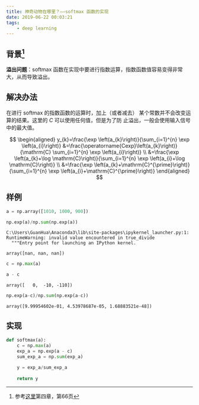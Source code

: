 ```yaml
---
title: 神奇动物在哪里？——softmax 函数的实现
date: 2019-06-22 00:03:21
tags:
    - deep learning
---
```


## 背景[^1]

**溢出问题**：softmax 函数在实现中要进行指数运算，指数函数值容易变得非常大，从而导致溢出。

## 解决办法

在进行 softmax 的指数函数的运算时，加上（或者减去） 某个常数并不会改变运算的结果。这里的 $C$ 可以使用任何值，但是为了防 止溢出，一般会使用输入信号中的最大值。

$$
\begin{aligned} y_{k}=\frac{\exp \left(a_{k}\right)}{\sum_{i=1}^{n} \exp \left(a_{i}\right)} &=\frac{\operatorname{Cexp}\left(a_{k}\right)}{\mathrm{C} \sum_{i=1}^{n} \exp \left(a_{i}\right)} \\ &=\frac{\exp \left(a_{k}+\log \mathrm{C}\right)}{\sum_{i=1}^{n} \exp \left(a_{i}+\log \mathrm{C}\right)} \\ &=\frac{\exp \left(a_{k}+\mathrm{C}^{\prime}\right)}{\sum_{i=1}^{n} \exp \left(a_{i}+\mathrm{C}^{\prime}\right)} \end{aligned}
$$

## 样例

```python
a = np.array([1010, 1000, 900])
```


```python
np.exp(a)/np.sum(np.exp(a))
```

    C:\Users\GuanHua\Anaconda3\lib\site-packages\ipykernel_launcher.py:1: RuntimeWarning: invalid value encountered in true_divide
      """Entry point for launching an IPython kernel.

    array([nan, nan, nan])

```python
c = np.max(a)
```


```python
a - c
```




    array([   0,  -10, -110])




```python
np.exp(a-c)/np.sum(np.exp(a-c))
```




    array([9.99954602e-01, 4.53978687e-05, 1.68883521e-48])



## 实现

```python
def softmax(a):
    c = np.max(a)
    exp_a = np.exp(a - c)
    sum_exp_a = np.sum(exp_a)
    
    y = exp_a/sum_exp_a
    
    return y
```

[^1]: 参考[这里](https://book.douban.com/subject/30270959/)第四章，第66页
